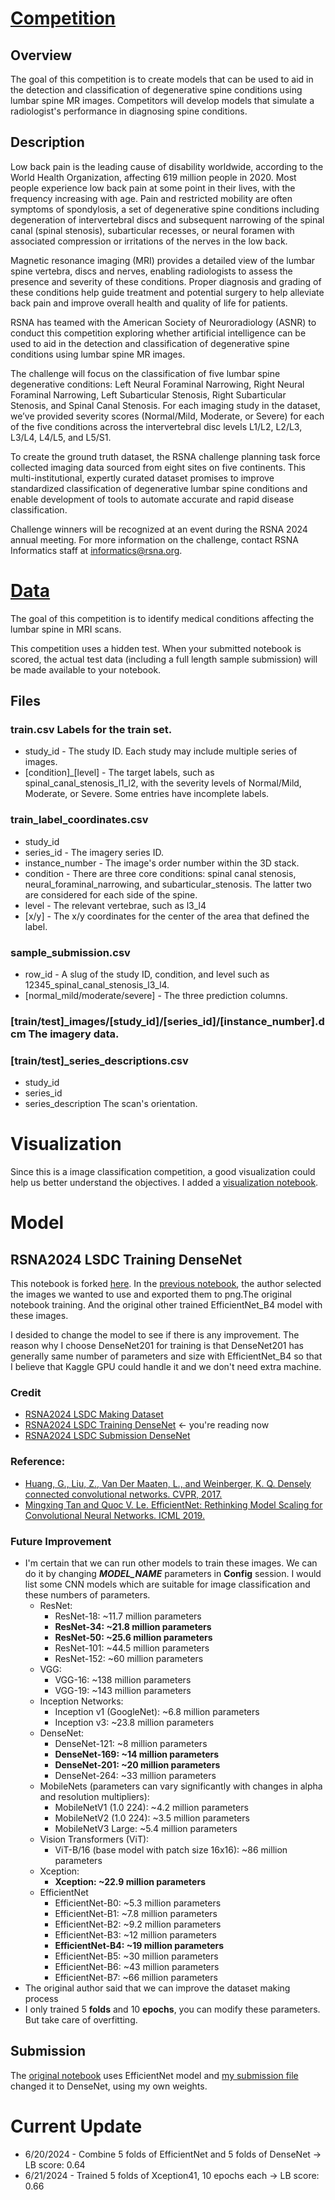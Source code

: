 # [Competition](https://www.kaggle.com/competitions/rsna-2024-lumbar-spine-degenerative-classification/overview)
## Overview
The goal of this competition is to create models that can be used to aid in the detection and classification of degenerative spine conditions using lumbar spine MR images. Competitors will develop models that simulate a radiologist's performance in diagnosing spine conditions.

## Description
Low back pain is the leading cause of disability worldwide, according to the World Health Organization, affecting 619 million people in 2020. Most people experience low back pain at some point in their lives, with the frequency increasing with age. Pain and restricted mobility are often symptoms of spondylosis, a set of degenerative spine conditions including degeneration of intervertebral discs and subsequent narrowing of the spinal canal (spinal stenosis), subarticular recesses, or neural foramen with associated compression or irritations of the nerves in the low back.

Magnetic resonance imaging (MRI) provides a detailed view of the lumbar spine vertebra, discs and nerves, enabling radiologists to assess the presence and severity of these conditions. Proper diagnosis and grading of these conditions help guide treatment and potential surgery to help alleviate back pain and improve overall health and quality of life for patients.

RSNA has teamed with the American Society of Neuroradiology (ASNR) to conduct this competition exploring whether artificial intelligence can be used to aid in the detection and classification of degenerative spine conditions using lumbar spine MR images.

The challenge will focus on the classification of five lumbar spine degenerative conditions: Left Neural Foraminal Narrowing, Right Neural Foraminal Narrowing, Left Subarticular Stenosis, Right Subarticular Stenosis, and Spinal Canal Stenosis. For each imaging study in the dataset, we’ve provided severity scores (Normal/Mild, Moderate, or Severe) for each of the five conditions across the intervertebral disc levels L1/L2, L2/L3, L3/L4, L4/L5, and L5/S1.

To create the ground truth dataset, the RSNA challenge planning task force collected imaging data sourced from eight sites on five continents. This multi-institutional, expertly curated dataset promises to improve standardized classification of degenerative lumbar spine conditions and enable development of tools to automate accurate and rapid disease classification.

Challenge winners will be recognized at an event during the RSNA 2024 annual meeting. For more information on the challenge, contact RSNA Informatics staff at informatics@rsna.org.


# [Data](https://www.kaggle.com/competitions/rsna-2024-lumbar-spine-degenerative-classification/data)
The goal of this competition is to identify medical conditions affecting the lumbar spine in MRI scans.

This competition uses a hidden test. When your submitted notebook is scored, the actual test data (including a full length sample submission) will be made available to your notebook.

## Files
### train.csv Labels for the train set.

* study_id - The study ID. Each study may include multiple series of images.
* [condition]_[level] - The target labels, such as spinal_canal_stenosis_l1_l2, with the severity levels of Normal/Mild, Moderate, or Severe. Some entries have incomplete labels.

### train_label_coordinates.csv
* study_id
* series_id - The imagery series ID.
* instance_number - The image's order number within the 3D stack.
* condition - There are three core conditions: spinal canal stenosis, neural_foraminal_narrowing, and subarticular_stenosis. The latter two are considered for each side of the spine.
* level - The relevant vertebrae, such as l3_l4
* [x/y] - The x/y coordinates for the center of the area that defined the label.
### sample_submission.csv
* row_id - A slug of the study ID, condition, and level such as 12345_spinal_canal_stenosis_l3_l4.
* [normal_mild/moderate/severe] - The three prediction columns.
### [train/test]_images/[study_id]/[series_id]/[instance_number].dcm The imagery data.

### [train/test]_series_descriptions.csv

* study_id
* series_id
* series_description The scan's orientation.

# Visualization
Since this is a image classification competition, a good visualization could help us better understand the objectives. I added a [visualization notebook](https://www.kaggle.com/code/abhinavsuri/anatomy-image-visualization-overview-rsna-raids).

# Model
## RSNA2024 LSDC Training DenseNet
This notebook is forked [here](https://www.kaggle.com/code/itsuki9180/rsna2024-lsdc-training-baseline). In the [previous notebook](https://www.kaggle.com/code/itsuki9180/rsna2024-lsdc-making-dataset), the author selected the images we wanted to use and exported them to png.The original notebook training. And the original other trained EfficientNet_B4 model with these images. 

I desided to change the model to see if there is any improvement. The reason why I choose DenseNet201 for training is that DenseNet201 has generally same number of parameters and size with EfficientNet_B4 so that I believe that Kaggle GPU could handle it and we don't need extra machine.

### Credit
- [RSNA2024 LSDC Making Dataset](https://www.kaggle.com/code/itsuki9180/rsna2024-lsdc-making-dataset) 
- [RSNA2024 LSDC Training DenseNet](https://www.kaggle.com/code/hugowjd/rsna2024-lsdc-training-densenet) <- you're reading now
- [RSNA2024 LSDC Submission DenseNet](https://www.kaggle.com/code/itsuki9180/rsna2024-lsdc-submission-baseline)

### Reference:
* [Huang, G., Liu, Z., Van Der Maaten, L., and Weinberger, K. Q. Densely connected convolutional networks. CVPR, 2017.](https://arxiv.org/abs/1608.06993)
* [Mingxing Tan and Quoc V. Le. EfficientNet: Rethinking Model Scaling for Convolutional Neural Networks. ICML 2019.](https://arxiv.org/abs/1905.11946)

### Future Improvement
* I'm certain that we can run other models to train these images. We can do it by changing ***MODEL_NAME*** parameters in **Config** session. I would list some CNN models which are suitable for image classification and these numbers of parameters.
  * ResNet:
    * ResNet-18: ~11.7 million parameters
    * **ResNet-34: ~21.8 million parameters**
    * **ResNet-50: ~25.6 million parameters**
    * ResNet-101: ~44.5 million parameters
    * ResNet-152: ~60 million parameters
  * VGG:
    * VGG-16: ~138 million parameters
    * VGG-19: ~143 million parameters
  * Inception Networks:
    * Inception v1 (GoogleNet): ~6.8 million parameters
    * Inception v3: ~23.8 million parameters
  * DenseNet:
    * DenseNet-121: ~8 million parameters
    * **DenseNet-169: ~14 million parameters**
    * **DenseNet-201: ~20 million parameters**
    * DenseNet-264: ~33 million parameters
  * MobileNets (parameters can vary significantly with changes in alpha and resolution multipliers):
    * MobileNetV1 (1.0 224): ~4.2 million parameters
    * MobileNetV2 (1.0 224): ~3.5 million parameters
    * MobileNetV3 Large: ~5.4 million parameters
  * Vision Transformers (ViT):
    * ViT-B/16 (base model with patch size 16x16): ~86 million parameters
  * Xception:
    * **Xception: ~22.9 million parameters**
  * EfficientNet
    * EfficientNet-B0: ~5.3 million parameters
    * EfficientNet-B1: ~7.8 million parameters
    * EfficientNet-B2: ~9.2 million parameters
    * EfficientNet-B3: ~12 million parameters
    * **EfficientNet-B4: ~19 million parameters**
    * EfficientNet-B5: ~30 million parameters
    * EfficientNet-B6: ~43 million parameters
    * EfficientNet-B7: ~66 million parameters
* The original author said that we can improve the dataset making process
* I only trained 5 **folds** and 10 **epochs**, you can modify these parameters. But take care of overfitting.

## Submission

The [original notebook](https://www.kaggle.com/code/itsuki9180/rsna2024-lsdc-submission-baseline) uses EfficientNet model and [my submission file](https://www.kaggle.com/code/hugowjd/rsna2024-lsdc-densenet-submission) changed it to DenseNet, using my own weights.


# Current Update
* 6/20/2024 - Combine 5 folds of EfficientNet and 5 folds of DenseNet -> LB score: 0.64
* 6/21/2024 - Trained 5 folds of Xception41, 10 epochs each -> LB score: 0.66